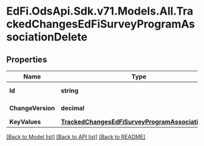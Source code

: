 # EdFi.OdsApi.Sdk.v71.Models.All.TrackedChangesEdFiSurveyProgramAssociationDelete

## Properties

Name | Type | Description | Notes
------------ | ------------- | ------------- | -------------
**Id** | **string** | Resource identifier | [optional] 
**ChangeVersion** | **decimal** | Change version | [optional] 
**KeyValues** | [**TrackedChangesEdFiSurveyProgramAssociationKey**](TrackedChangesEdFiSurveyProgramAssociationKey.md) |  | [optional] 

[[Back to Model list]](../README.md#documentation-for-models) [[Back to API list]](../README.md#documentation-for-api-endpoints) [[Back to README]](../README.md)

